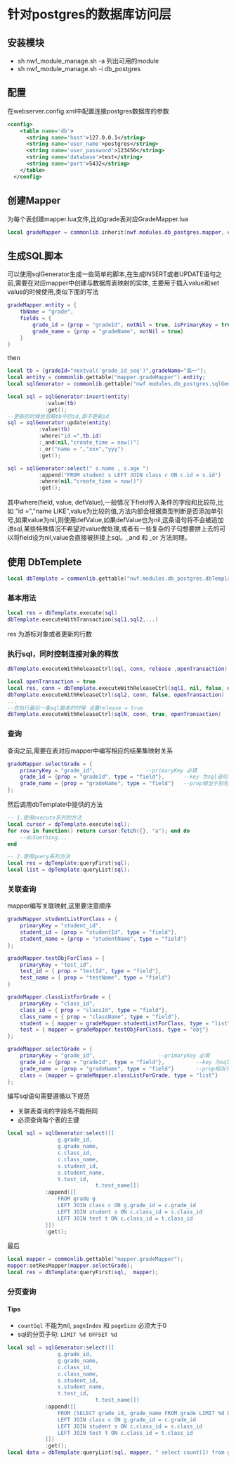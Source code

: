 # 针对postgres的数据库访问层
## 安装模块  
* sh nwf_module_manage.sh -a 列出可用的module
* sh nwf_module_manage.sh -i db_postgres
## 配置
在webserver.config.xml中配置连接postgres数据库的参数
```xml
<config>
    <table name='db'>
      <string name='host'>127.0.0.1</string>
      <string name='user_name'>postgres</string>
      <string name='user_password'>123456</string>
      <string name='database'>test</string>
      <string name='port'>5432</string>
    </table>  
  </config>
```
## 创建Mapper  
为每个表创建mapper.lua文件,比如grade表对应GradeMapper.lua  
```lua
local gradeMapper = commonlib.inherit(nwf.modules.db_postgres.mapper, commonlib.gettable("mapper.gradeMapper"));
```
## 生成SQL脚本
可以使用sqlGenerator生成一些简单的脚本,在生成INSERT或者UPDATE语句之前,需要在对应mapper中创建与数据库表映射的实体, 
主要用于插入value和set value的时候使用,类似下面的写法
```lua
gradeMapper.entity = {
	tbName = "grade",
	fields = {
		grade_id = {prop = "gradeId", notNil = true, isPrimaryKey = true},
		grade_name = {prop = "gradeName", notNil = true}
	}
}
```
then
```lua
local tb = {gradeId="nextval('grade_id_seq')",gradeName="高一"};
local entity = commonlib.gettable("mapper.gradeMapper").entity;
local sqlGenerator = commonlib.gettable("nwf.modules.db_postgres.sqlGenerator");

local sql = sqlGenerator:insert(entity)
			:value(tb)
			:get();
--更新的时候会忽略tb中的id,即不更新id
sql = sqlGenerator:update(entity)
		  :value(tb)
		  :where("id =",tb.id)
		  :_and(nil,"create_time = now()")
		  :_or("name = ","xxx","yyy")
		  :get();

sql = sqlGenerator:select(" s.name , s.age ")
		  :append("FROM student s LEFT JOIN class c ON c.id = s.id")
		  :where(nil,"create_time = now()")
		  :get();
```  
其中where(field, value, defValue),一般情况下field传入条件的字段和比较符,比如 "id =","name LIKE",value为比较的值,方法内部会根据类型判断是否添加单引号,如果value为nil,则使用defValue,如果defValue也为nil,这条语句将不会被追加进sql,某些特殊情况不希望对value做处理,或者有一些复杂的子句想要拼上去的可以将field设为nil,value会直接被拼接上sql。_and 和 _or 方法同理。
##  使用 DbTemplete
```lua
local dbTemplate = commonlib.gettable("nwf.modules.db_postgres.dbTemplate");
```
### 基本用法
```lua
local res = dbTemplate.execute(sql)
dbTemplate.executeWithTransaction(sql1,sql2,...)
```  
res 为游标对象或者更新的行数  

### 执行sql，同时控制连接对象的释放
```lua
dbTemplate.executeWithReleaseCtrl(sql, conn, release ,openTransaction)

local openTransaction = true
local res, conn = dbTemplate.executeWithReleaseCtrl(sql1, nil, false, openTransaction)
dbTemplate.executeWithReleaseCtrl(sql2, conn, false, openTransaction)
...
--在执行最后一条sql脚本的时候 设置release = true
dbTemplate.executeWithReleaseCtrl(sqlN, conn, true, openTransaction)
```  
### 查询  
查询之前,需要在表对应mapper中编写相应的结果集映射关系
```lua
gradeMapper.selectGrade = {
	primaryKey = "grade_id", 				--primaryKey 必填
	grade_id = {prop = "gradeId", type = "field"},		--key 为sql语句查出来的字段名，value 中的prop属性表示的是将查询结果映射到table中相对应的值
	grade_name = {prop = "gradeName", type = "field"}	--prop相当于别名，主要解决postgres查出来的字段全部为小写的问题
};
```  
然后调用dbTemplate中提供的方法  
```lua
-- 1.使用execute系列的方法  
local cursor = dpTemplate.execute(sql);
for row in function() return cursor:fetch({}, "a"); end do
	--doSomthing...
end

-- 2.使用query系列方法 
local res = dpTemplate:queryFirst(sql);
local list = dpTemplate:queryList(sql);
```
### 关联查询
mapper编写关联映射,这里要注意顺序  
```lua
gradeMapper.studentListForClass = {
	primaryKey = "student_id",
	student_id = {prop = "studentId", type = "field"},
	student_name = {prop = "studentName", type = "field"}
};

gradeMapper.testObjForClass = {
	primaryKey = "test_id",
	test_id = { prop = "testId", type = "field"},
	test_name = { prop = "testName", type = "field"}
}

gradeMapper.classListForGrade = {
	primaryKey = "class_id",
	class_id = { prop = "classId", type = "field"},
	class_name = { prop = "className", type = "field"},
	student = { mapper = gradeMapper.studentListForClass, type = "list"},   --type="list" 表示一对多	
	test = { mapper = gradeMapper.testObjForClass, type = "obj"}		--type="obj" 表示一对一
};

gradeMapper.selectGrade = {
	primaryKey = "grade_id", 					--primaryKey 必填
	grade_id = {prop = "gradeId", type = "field"},			--key 为sql语句查出来的字段名，value 中的prop属性表示的是将查询结果映射到table中相对应的值
	grade_name = {prop = "gradeName", type = "field"}		--prop相当于别名，主要解决postgres查出来的字段全部为小写的问题
	class = {mapper = gradeMapper.classListForGrade, type = "list"} 
};
```  
编写sql语句需要遵循以下规范
* 关联表查询的字段名不能相同
* 必须查询每个表的主键
```lua
local sql = sqlGenerator:select([[
				g.grade_id,
				g.grade_name,
				c.class_id,
				c.class_name,
				s.student_id,
				s.student_name,
				t.test_id,
                        	t.test_name]])
			:append([[
				FROM grade g
				LEFT JOIN class c ON g.grade_id = c.grade_id
				LEFT JOIN student s ON c.class_id = s.class_id
				LEFT JOIN test t ON c.class_id = t.class_id
			]])
			:get();
```  
最后
```lua
local mapper = commonlib.gettable("mapper.gradeMapper");
mapper:setResMapper(mapper.selectGrade);
local res = dbTemplate:queryFirst(sql,  mapper);
```

### 分页查询
#### Tips
* `countSql` 不能为nil, `pageIndex` 和 `pageSize` 必须大于0
* sql的分页子句: `LIMIT %d OFFSET %d`
```lua	
local sql = sqlGenerator:select([[
				g.grade_id,
				g.grade_name,
				c.class_id,
				c.class_name,
				s.student_id,
				s.student_name,
				t.test_id,
                        	t.test_name]])
			:append([[
				FROM (SELECT grade_id, grade_name FROM grade LIMIT %d OFFSET %d) g 
				LEFT JOIN class c ON g.grade_id = c.grade_id
				LEFT JOIN student s ON c.class_id = s.class_id
				LEFT JOIN test t ON c.class_id = t.class_id
			]])
			:get();
local data = dbTemplate:queryList(sql, mapper, " select count(1) from grade ", 1, 3);
```

